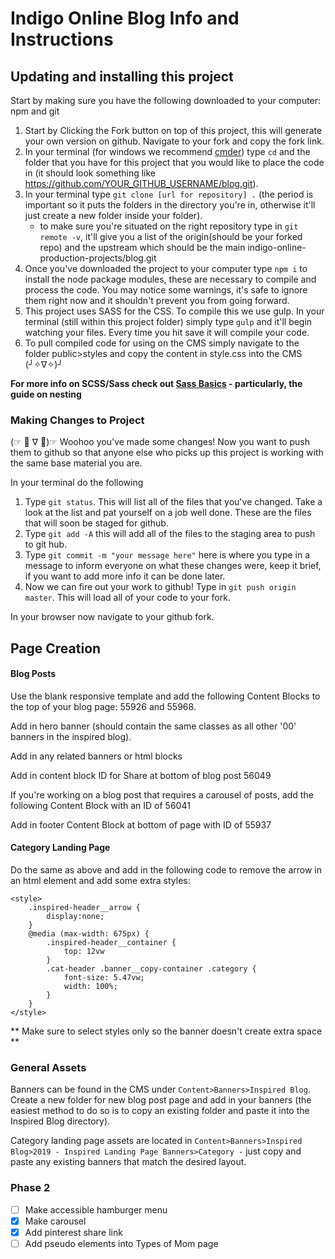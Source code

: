 # Indigo Online Blog Info and Instructions

## Updating and installing this project

Start by making sure you have the following downloaded to your computer: npm and git

1. Start by Clicking the Fork button on top of this project, this will generate your own version on github. Navigate to your fork and copy the fork link.
2. In your terminal (for windows we recommend [cmder](https://cmder.net/)) type `cd` and the folder that you have for this project that you would like to place the code in (it should look something like https://github.com/YOUR_GITHUB_USERNAME/blog.git).
3. In your terminal type `git clone [url for repository] .` (the period is important so it puts the folders in the directory you're in, otherwise it'll just create a new folder inside your folder).
   - to make sure you're situated on the right repository type in `git remote -v`, it'll give you a list of the origin(should be your forked repo) and the upstream which should be the main indigo-online-production-projects/blog.git
4. Once you've downloaded the project to your computer type `npm i` to install the node package modules, these are necessary to compile and process the code. You may notice some warnings, it's safe to ignore them right now and it shouldn't prevent you from going forward.
5. This project uses SASS for the CSS. To compile this we use gulp. In your terminal (still within this project folder) simply type `gulp` and it'll begin watching your files. Every time you hit save it will compile your code.
6. To pull compiled code for using on the CMS simply navigate to the folder public>styles and copy the content in style.css into the CMS (╯✧∇✧)╯

**For more info on SCSS/Sass check out [Sass Basics](https://sass-lang.com/guide) - particularly, the guide on nesting**

### Making Changes to Project

(☞ ﾟ ∇ ﾟ)☞ Woohoo you've made some changes! Now you want to push them to github so that anyone else who picks up this project is working with the same base material you are.

In your terminal do the following

1. Type `git status`. This will list all of the files that you've changed. Take a look at the list and pat yourself on a job well done. These are the files that will soon be staged for github.
2. Type `git add -A` this will add all of the files to the staging area to push to git hub.
3. Type `git commit -m "your message here"` here is where you type in a message to inform everyone on what these changes were, keep it brief, if you want to add more info it can be done later.
4. Now we can fire out your work to github! Type in `git push origin master`. This will load all of your code to your fork.

In your browser now navigate to your github fork.

## Page Creation

#### Blog Posts

Use the blank responsive template and add the following Content Blocks to the top of your blog page: 55926 and 55968.

Add in hero banner (should contain the same classes as all other '00' banners in the inspired blog).

Add in any related banners or html blocks

Add in content block ID for Share at bottom of blog post 56049

If you're working on a blog post that requires a carousel of posts, add the following Content Block with an ID of 56041

Add in footer Content Block at bottom of page with ID of 55937

#### Category Landing Page

Do the same as above and add in the following code to remove the arrow in an html element and add some extra styles:

```
<style>
    .inspired-header__arrow {
        display:none;
    }
    @media (max-width: 675px) {
        .inspired-header__container {
            top: 12vw
        }
        .cat-header .banner__copy-container .category {
            font-size: 5.47vw;
            width: 100%;
        }
    }
</style>
```

** Make sure to select styles only so the banner doesn't create extra space **

### General Assets

Banners can be found in the CMS under `Content>Banners>Inspired Blog`. Create a new folder for new blog post page and add in your banners (the easiest method to do so is to copy an existing folder and paste it into the Inspired Blog directory).

Category landing page assets are located in `Content>Banners>Inspired Blog>2019 - Inspired Landing Page Banners>Category -` just copy and paste any existing banners that match the desired layout.

### Phase 2

- [ ] Make accessible hamburger menu
- [x] Make carousel
- [x] Add pinterest share link
- [ ] Add pseudo elements into Types of Mom page
